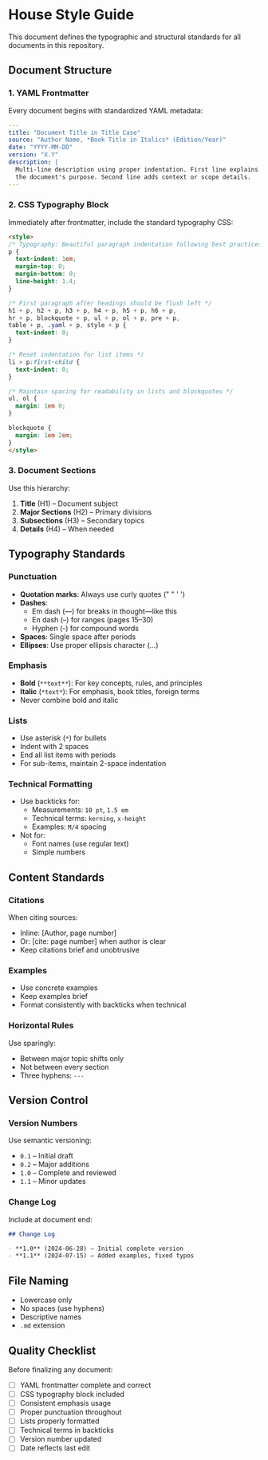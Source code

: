 # House Style Guide

This document defines the typographic and structural standards for all documents in this repository.

## Document Structure

### 1. YAML Frontmatter

Every document begins with standardized YAML metadata:

```yaml
---
title: "Document Title in Title Case"
source: "Author Name, *Book Title in Italics* (Edition/Year)"
date: "YYYY-MM-DD"
version: "X.Y"
description: |
  Multi-line description using proper indentation. First line explains
  the document's purpose. Second line adds context or scope details.
---
```

### 2. CSS Typography Block

Immediately after frontmatter, include the standard typography CSS:

```html
<style>
/* Typography: Beautiful paragraph indentation following best practices */
p {
  text-indent: 1em;
  margin-top: 0;
  margin-bottom: 0;
  line-height: 1.4;
}

/* First paragraph after headings should be flush left */
h1 + p, h2 + p, h3 + p, h4 + p, h5 + p, h6 + p,
hr + p, blockquote + p, ul + p, ol + p, pre + p,
table + p, .yaml + p, style + p {
  text-indent: 0;
}

/* Reset indentation for list items */
li > p:first-child {
  text-indent: 0;
}

/* Maintain spacing for readability in lists and blockquotes */
ul, ol {
  margin: 1em 0;
}

blockquote {
  margin: 1em 2em;
}
</style>
```

### 3. Document Sections

Use this hierarchy:

1. **Title** (H1) – Document subject
2. **Major Sections** (H2) – Primary divisions
3. **Subsections** (H3) – Secondary topics
4. **Details** (H4) – When needed

## Typography Standards

### Punctuation

- **Quotation marks**: Always use curly quotes (" " ' ')
- **Dashes**: 
  - Em dash (—) for breaks in thought—like this
  - En dash (–) for ranges (pages 15–30)
  - Hyphen (-) for compound words
- **Spaces**: Single space after periods
- **Ellipses**: Use proper ellipsis character (…)

### Emphasis

- **Bold** (`**text**`): For key concepts, rules, and principles
- **Italic** (`*text*`): For emphasis, book titles, foreign terms
- Never combine bold and italic

### Lists

- Use asterisk (`*`) for bullets
- Indent with 2 spaces
- End all list items with periods
- For sub-items, maintain 2-space indentation

### Technical Formatting

- Use backticks for:
  - Measurements: `10 pt`, `1.5 em`
  - Technical terms: `kerning`, `x-height`
  - Examples: `M/4` spacing
- Not for:
  - Font names (use regular text)
  - Simple numbers

## Content Standards

### Citations

When citing sources:
- Inline: [Author, page number]
- Or: [cite: page number] when author is clear
- Keep citations brief and unobtrusive

### Examples

- Use concrete examples
- Keep examples brief
- Format consistently with backticks when technical

### Horizontal Rules

Use sparingly:
- Between major topic shifts only
- Not between every section
- Three hyphens: `---`

## Version Control

### Version Numbers

Use semantic versioning:
- `0.1` – Initial draft
- `0.2` – Major additions
- `1.0` – Complete and reviewed
- `1.1` – Minor updates

### Change Log

Include at document end:

```markdown
## Change Log

- **1.0** (2024-06-28) – Initial complete version
- **1.1** (2024-07-15) – Added examples, fixed typos
```

## File Naming

- Lowercase only
- No spaces (use hyphens)
- Descriptive names
- `.md` extension

## Quality Checklist

Before finalizing any document:

- [ ] YAML frontmatter complete and correct
- [ ] CSS typography block included
- [ ] Consistent emphasis usage
- [ ] Proper punctuation throughout
- [ ] Lists properly formatted
- [ ] Technical terms in backticks
- [ ] Version number updated
- [ ] Date reflects last edit